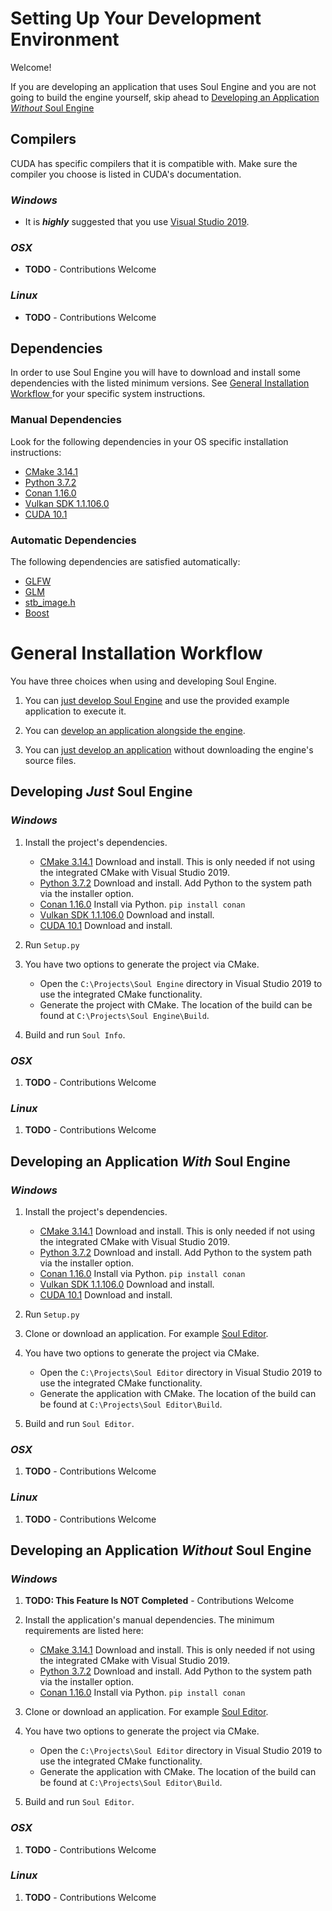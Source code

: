 # Setting Up Your Development Environment

Welcome!

If you are developing an application that uses Soul Engine and you are not going to build the engine yourself, skip ahead to [Developing an Application *Without* Soul Engine](#developing-an-application-without-soul-engine)

## Compilers

CUDA has specific compilers that it is compatible with. Make sure the compiler you choose is listed in CUDA's documentation.

### *Windows*

- It is ***highly*** suggested that you use [Visual Studio 2019](https://visualstudio.microsoft.com/downloads/).

### *OSX*

- **TODO** - Contributions Welcome

### *Linux*

- **TODO** - Contributions Welcome

## Dependencies
In order to use Soul Engine you will have to download and install some dependencies with the listed minimum versions.  See [General Installation Workflow ](#general-installation-Workflow) for your specific system instructions.

### Manual Dependencies
Look for the following dependencies in your OS specific installation instructions:

* [CMake 3.14.1](https://cmake.org/download/)
* [Python 3.7.2](https://www.python.org/downloads/release/python-372/)
* [Conan 1.16.0](https://conan.io/downloads.html)
* [Vulkan SDK 1.1.106.0](https://vulkan.lunarg.com/sdk/home)
* [CUDA 10.1](https://developer.nvidia.com/cuda-downloads)

### Automatic Dependencies
The following dependencies are satisfied automatically:

* [GLFW](https://github.com/glfw/glfw)
* [GLM](https://github.com/g-truc/glm)
* [stb_image.h](https://github.com/nothings/stb)
* [Boost](https://www.boost.org/)


# General Installation Workflow 

You have three choices when using and developing Soul Engine.

1. You can [just develop Soul Engine](#developing-just-soul-engine) and use the provided example application to execute it. 

1. You can [develop an application alongside the engine](#developing-an-application-with-soul-engine).

1. You can [just develop an application](#developing-an-application-without-soul-engine) without downloading the engine's source files.

## Developing *Just* Soul Engine 


### *Windows*

1.  Install the project's dependencies.
    * [CMake 3.14.1](https://cmake.org/download/) Download and install. This is only needed if not using the integrated CMake with Visual Studio 2019.
    * [Python 3.7.2](https://www.python.org/downloads/release/python-372/) Download and install. Add Python to the system path via the installer option.
    * [Conan 1.16.0](https://conan.io/downloads.html) Install via Python. `pip install conan`
    * [Vulkan SDK 1.1.106.0](https://vulkan.lunarg.com/sdk/home) Download and install.
    * [CUDA 10.1](https://developer.nvidia.com/cuda-downloads) Download and install.

1. Run `Setup.py`

1. You have two options to generate the project via CMake.
    * Open the `C:\Projects\Soul Engine` directory in Visual Studio 2019 to use the integrated CMake functionality. 
    * Generate the project with CMake. The location of the build can be found at `C:\Projects\Soul Engine\Build`.

1. Build and run `Soul Info`.

### *OSX*

1. **TODO** - Contributions Welcome


### *Linux*

1. **TODO** - Contributions Welcome

## Developing an Application *With* Soul Engine

### *Windows*


1.  Install the project's dependencies.
    * [CMake 3.14.1](https://cmake.org/download/) Download and install. This is only needed if not using the integrated CMake with Visual Studio 2019.
    * [Python 3.7.2](https://www.python.org/downloads/release/python-372/) Download and install. Add Python to the system path via the installer option.
    * [Conan 1.16.0](https://conan.io/downloads.html) Install via Python. `pip install conan`
    * [Vulkan SDK 1.1.106.0](https://vulkan.lunarg.com/sdk/home) Download and install.
    * [CUDA 10.1](https://developer.nvidia.com/cuda-downloads) Download and install.

1. Run `Setup.py`

1. Clone or download an application. For example [Soul Editor](https://github.com/Synodic-Software/Soul-Editor).

1. You have two options to generate the project via CMake.
    * Open the `C:\Projects\Soul Editor` directory in Visual Studio 2019 to use the integrated CMake functionality. 
    * Generate the application with CMake. The location of the build can be found at `C:\Projects\Soul Editor\Build`.

1. Build and run `Soul Editor`.

### *OSX*

1. **TODO** - Contributions Welcome


### *Linux*

1. **TODO** - Contributions Welcome


## Developing an Application *Without* Soul Engine

### *Windows*

1. **TODO: This Feature Is NOT Completed** - Contributions Welcome

1.  Install the application's manual dependencies. The minimum requirements are listed here:
    * [CMake 3.14.1](https://cmake.org/download/) Download and install. This is only needed if not using the integrated CMake with Visual Studio 2019.
    * [Python 3.7.2](https://www.python.org/downloads/release/python-372/) Download and install. Add Python to the system path via the installer option.
    * [Conan 1.16.0](https://conan.io/downloads.html) Install via Python. `pip install conan`

1. Clone or download an application. For example [Soul Editor](https://github.com/Synodic-Software/Soul-Editor).

1. You have two options to generate the project via CMake.
    * Open the `C:\Projects\Soul Editor` directory in Visual Studio 2019 to use the integrated CMake functionality. 
    * Generate the application with CMake. The location of the build can be found at `C:\Projects\Soul Editor\Build`.

1. Build and run `Soul Editor`.

### *OSX*

1. **TODO** - Contributions Welcome


### *Linux*

1. **TODO** - Contributions Welcome